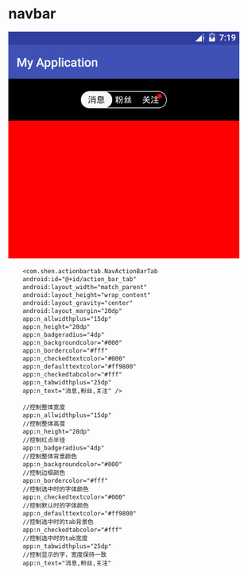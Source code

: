 # navbar
![image](https://github.com/601367322/navbar/blob/master/screenshots/GIF.gif)

        <com.shen.actionbartab.NavActionBarTab
        android:id="@+id/action_bar_tab"
        android:layout_width="match_parent"
        android:layout_height="wrap_content"
        android:layout_gravity="center"
        android:layout_margin="20dp"
        app:n_allwidthplus="15dp"
        app:n_height="28dp"
        app:n_badgeradius="4dp"
        app:n_backgroundcolor="#000"
        app:n_bordercolor="#fff"
        app:n_checkedtextcolor="#000"
        app:n_defaulttextcolor="#ff9800"
        app:n_checkedtabcolor="#fff"
        app:n_tabwidthplus="25dp"
        app:n_text="消息,粉丝,关注" />
        
        //控制整体宽度
        app:n_allwidthplus="15dp"
        //控制整体高度
        app:n_height="28dp"
        //控制红点半径
        app:n_badgeradius="4dp"
        //控制整体背景颜色
        app:n_backgroundcolor="#000"
        //控制边框颜色
        app:n_bordercolor="#fff"
        //控制选中时的字体颜色
        app:n_checkedtextcolor="#000"
        //控制默认时的字体颜色
        app:n_defaulttextcolor="#ff9800"
        //控制选中时的tab背景色
        app:n_checkedtabcolor="#fff"
        //控制选中时的tab宽度
        app:n_tabwidthplus="25dp"
        //控制显示的字，宽度保持一致
        app:n_text="消息,粉丝,关注"
